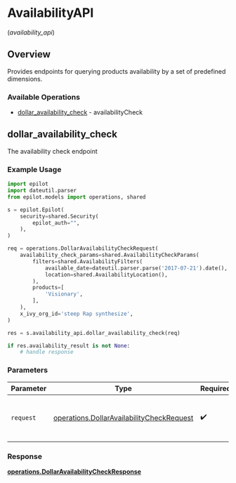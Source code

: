 # AvailabilityAPI
(*availability_api*)

## Overview

Provides endpoints for querying products availability by a set of predefined dimensions.


### Available Operations

* [dollar_availability_check](#dollar_availability_check) - availabilityCheck

## dollar_availability_check

The availability check endpoint

### Example Usage

```python
import epilot
import dateutil.parser
from epilot.models import operations, shared

s = epilot.Epilot(
    security=shared.Security(
        epilot_auth="",
    ),
)

req = operations.DollarAvailabilityCheckRequest(
    availability_check_params=shared.AvailabilityCheckParams(
        filters=shared.AvailabilityFilters(
            available_date=dateutil.parser.parse('2017-07-21').date(),
            location=shared.AvailabilityLocation(),
        ),
        products=[
            'Visionary',
        ],
    ),
    x_ivy_org_id='steep Rap synthesize',
)

res = s.availability_api.dollar_availability_check(req)

if res.availability_result is not None:
    # handle response
```

### Parameters

| Parameter                                                                                              | Type                                                                                                   | Required                                                                                               | Description                                                                                            |
| ------------------------------------------------------------------------------------------------------ | ------------------------------------------------------------------------------------------------------ | ------------------------------------------------------------------------------------------------------ | ------------------------------------------------------------------------------------------------------ |
| `request`                                                                                              | [operations.DollarAvailabilityCheckRequest](../../models/operations/dollaravailabilitycheckrequest.md) | :heavy_check_mark:                                                                                     | The request object to use for the request.                                                             |


### Response

**[operations.DollarAvailabilityCheckResponse](../../models/operations/dollaravailabilitycheckresponse.md)**

